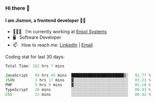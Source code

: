 ### Hi there 👋

#### I am Jismon, a frontend developer 👦🏻

- 🧑🏻‍💻   &nbsp; I’m currently working at <a href='https://www.ensolsystems.com/' target="_blank">Ensol Systems</a>
- 🖥   &nbsp; Software Developer
- 📫   &nbsp; How to reach me: <a href='https://www.linkedin.com/in/jismonthomas/'>LinkedIn</a> | <a href='mailto:hellojismonthomas@gmail.com'>Email</a>

Coding stat for last 30 days:
<!--START_SECTION:waka-->

```javascript
Total Time: 102 hrs 7 mins

JavaScript   94 hrs 45 mins  ███████████████████████▒░   92.77 %
JSON         3 hrs 17 mins   ▓░░░░░░░░░░░░░░░░░░░░░░░░   03.23 %
PHP          3 hrs 9 mins    ▓░░░░░░░░░░░░░░░░░░░░░░░░   03.10 %
TypeScript   26 mins         ░░░░░░░░░░░░░░░░░░░░░░░░░   00.43 %
CSS          25 mins         ░░░░░░░░░░░░░░░░░░░░░░░░░   00.42 %
```

<!--END_SECTION:waka-->

<!--
**jismonthomas/jismonthomas** is a ✨ _special_ ✨ repository because its `README.md` (this file) appears on your GitHub profile.

Here are some ideas to get you started:

- 🔭 I’m currently working on ...
- 🌱 I’m currently learning ...
- 👯 I’m looking to collaborate on ...
- 🤔 I’m looking for help with ...
- 💬 Ask me about ...
- 📫 How to reach me: ...
- 😄 Pronouns: ...
- ⚡ Fun fact: ...
-->
